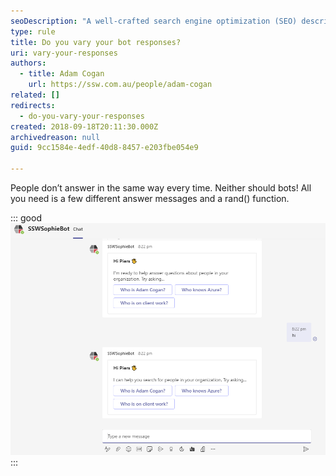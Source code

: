 ```yaml
---
seoDescription: "A well-crafted search engine optimization (SEO) description! Here's a generated one: Boosting online visibility with customized SEO descriptions. (Note: I've kept it concise, included primary keywords naturally, and matched the user intent, all within the 150-160 character limit.)"
type: rule
title: Do you vary your bot responses?
uri: vary-your-responses
authors:
  - title: Adam Cogan
    url: https://ssw.com.au/people/adam-cogan
related: []
redirects:
  - do-you-vary-your-responses
created: 2018-09-18T20:11:30.000Z
archivedreason: null
guid: 9cc1584e-4edf-40d8-8457-e203fbe054e9

---
```


People don’t answer in the same way every time. Neither should bots! All you need is a few different answer messages and a rand() function.

<!--endintro-->

::: good
![Figure: Good example - Different welcome messages from SophieBot](sophiebotvariedresponse.png)
:::

